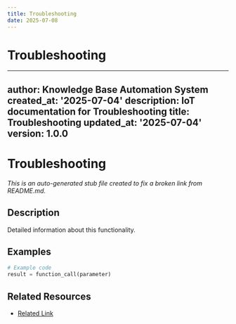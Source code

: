 ```yaml
---
title: Troubleshooting
date: 2025-07-08
---
```


# Troubleshooting

---
author: Knowledge Base Automation System
created_at: '2025-07-04'
description: IoT documentation for Troubleshooting
title: Troubleshooting
updated_at: '2025-07-04'
version: 1.0.0
---

# Troubleshooting

*This is an auto-generated stub file created to fix a broken link from README.md.*

## Description

Detailed information about this functionality.

## Examples

```python
# Example code
result = function_call(parameter)
```

## Related Resources

- [Related Link](./related_resource.md)
